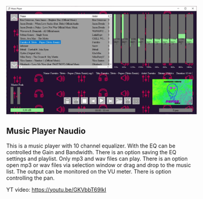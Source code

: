 <p align="center">
  <img src="MusicPlayer.jpg?raw=true" />
</p>

## Music Player Naudio
This is a music player with 10 channel equalizer. 
With the EQ can be controlled the Gain and Bandwidth. 
There is an option saving the EQ settings and playlist. 
Only mp3 and wav files can play. 
There is an option open mp3 or wav files via selection window or drag and drop to the music list. The output can be 
monitored on the VU meter. 
There is option controlling the pan.

YT video: https://youtu.be/GKVbbT69IkI
